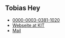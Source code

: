 ## Tobias Hey

- [<i class="fa-brands fa-orcid"></i> 0000-0003-0381-1020](https://orcid.org/0000-0003-0381-1020)
- [Webseite at KIT](https://mcse.kastel.kit.edu/staff_tobias_hey.php)
- [Mail](mailto:hey@kit.edu)
